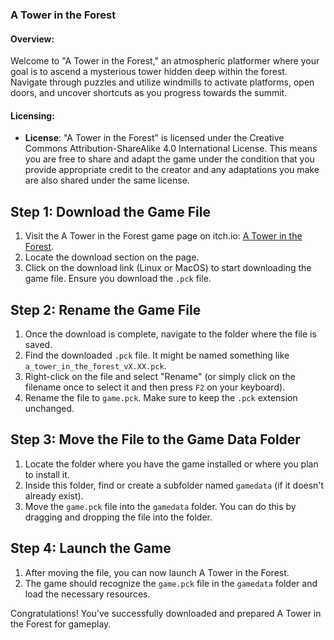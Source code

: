 ### A Tower in the Forest

#### Overview:
Welcome to "A Tower in the Forest," an atmospheric platformer where your goal is to ascend a mysterious tower hidden deep within the forest. Navigate through puzzles and utilize windmills to activate platforms, open doors, and uncover shortcuts as you progress towards the summit.

#### Licensing:
- **License**: "A Tower in the Forest" is licensed under the Creative Commons Attribution-ShareAlike 4.0 International License. This means you are free to share and adapt the game under the condition that you provide appropriate credit to the creator and any adaptations you make are also shared under the same license.

## Step 1: Download the Game File

1. Visit the A Tower in the Forest game page on itch.io: [A Tower in the Forest](https://michael-grieshofer.itch.io/a-tower-in-the-forest).
2. Locate the download section on the page.
3. Click on the download link (Linux or MacOS) to start downloading the game file. Ensure you download the `.pck` file.

## Step 2: Rename the Game File

1. Once the download is complete, navigate to the folder where the file is saved.
2. Find the downloaded `.pck` file. It might be named something like `a_tower_in_the_forest_vX.XX.pck`.
3. Right-click on the file and select "Rename" (or simply click on the filename once to select it and then press `F2` on your keyboard).
4. Rename the file to `game.pck`. Make sure to keep the `.pck` extension unchanged.

## Step 3: Move the File to the Game Data Folder

1. Locate the folder where you have the game installed or where you plan to install it.
2. Inside this folder, find or create a subfolder named `gamedata` (if it doesn't already exist).
3. Move the `game.pck` file into the `gamedata` folder. You can do this by dragging and dropping the file into the folder.

## Step 4: Launch the Game

1. After moving the file, you can now launch A Tower in the Forest.
2. The game should recognize the `game.pck` file in the `gamedata` folder and load the necessary resources.

Congratulations! You've successfully downloaded and prepared A Tower in the Forest for gameplay.

